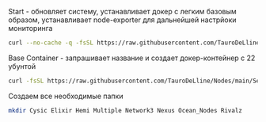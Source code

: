 Start - обновляет систему, устанавливает докер с легким базовым образом, устанавливает node-exporter для дальнейшей настрйоки мониторинга

``` bash
curl --no-cache -q -fsSL https://raw.githubusercontent.com/TauroDeLline/Nodes/main/Setup%20server/Start -o Start && chmod +x Start && ./Start
```

Base Container - запрашивает название и создает докер-контейнер с 22 убунтой

``` bash
curl -fsSL https://raw.githubusercontent.com/TauroDeLline/Nodes/main/Setup%20server/Base_Container -o Base_Container && chmod +x Base_Container && ./Base_Container
```
Создаем все необходимые папки

``` bash
mkdir Cysic Elixir Hemi Multiple Network3 Nexus Ocean_Nodes Rivalz
```
